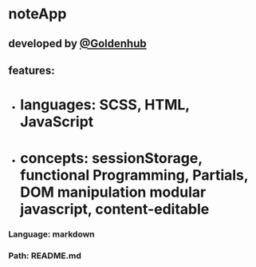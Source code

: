 # noteApp
## developed by [@Goldenhub](https://github.io/goldenhub)
## features:
- # languages: SCSS, HTML, JavaScript
- # concepts: sessionStorage, functional Programming, Partials, DOM manipulation modular javascript, content-editable


### Language: markdown
### Path: README.md
